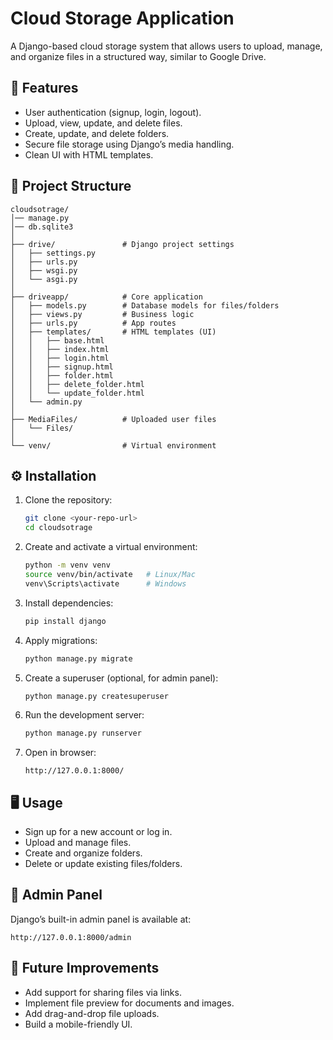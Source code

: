# Cloud Storage Application  

A Django-based cloud storage system that allows users to upload, manage, and organize files in a structured way, similar to Google Drive.  

## 🚀 Features  
- User authentication (signup, login, logout).  
- Upload, view, update, and delete files.  
- Create, update, and delete folders.  
- Secure file storage using Django’s media handling.  
- Clean UI with HTML templates.  

## 📂 Project Structure  
```
cloudsotrage/
│── manage.py
│── db.sqlite3
│
├── drive/               # Django project settings
│   ├── settings.py
│   ├── urls.py
│   ├── wsgi.py
│   └── asgi.py
│
├── driveapp/            # Core application
│   ├── models.py        # Database models for files/folders
│   ├── views.py         # Business logic
│   ├── urls.py          # App routes
│   ├── templates/       # HTML templates (UI)
│   │   ├── base.html
│   │   ├── index.html
│   │   ├── login.html
│   │   ├── signup.html
│   │   ├── folder.html
│   │   ├── delete_folder.html
│   │   └── update_folder.html
│   └── admin.py
│
├── MediaFiles/          # Uploaded user files
│   └── Files/
│
└── venv/                # Virtual environment
```

## ⚙️ Installation  

1. Clone the repository:  
   ```bash
   git clone <your-repo-url>
   cd cloudsotrage
   ```

2. Create and activate a virtual environment:  
   ```bash
   python -m venv venv
   source venv/bin/activate   # Linux/Mac
   venv\Scripts\activate      # Windows
   ```

3. Install dependencies:  
   ```bash
   pip install django
   ```

4. Apply migrations:  
   ```bash
   python manage.py migrate
   ```

5. Create a superuser (optional, for admin panel):  
   ```bash
   python manage.py createsuperuser
   ```

6. Run the development server:  
   ```bash
   python manage.py runserver
   ```

7. Open in browser:  
   ```
   http://127.0.0.1:8000/
   ```

## 🖥️ Usage  
- Sign up for a new account or log in.  
- Upload and manage files.  
- Create and organize folders.  
- Delete or update existing files/folders.  

## 🔐 Admin Panel  
Django’s built-in admin panel is available at:  
```
http://127.0.0.1:8000/admin
```

## 📌 Future Improvements  
- Add support for sharing files via links.  
- Implement file preview for documents and images.  
- Add drag-and-drop file uploads.  
- Build a mobile-friendly UI.  
